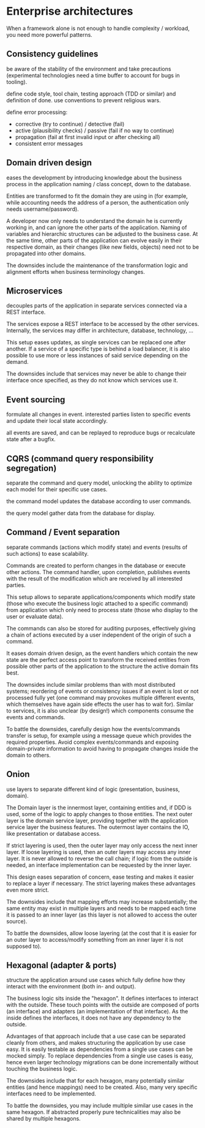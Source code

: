 # Enterprise architectures

When a framework alone is not enough to handle complexity / workload, you need more powerful patterns.

## Consistency guidelines

be aware of the stability of the environment and take precautions (experimental technologies need a time buffer to account for bugs in tooling).

define code style, tool chain, testing approach (TDD or similar) and definition of done. use conventions to prevent religious wars.

define error processing:
- corrective (try to continue) / detective (fail)
- active (plausibility checks) / passive (fail if no way to continue)
- propagation (fail at first invalid input or after checking all)
- consistent error messages

## Domain driven design

eases the development by introducing knowledge about the business process in the application naming / class concept, down to the database.

Entities are transformed to fit the domain they are using in (for example, while accounting needs the address of a person, the authentication only needs username/password).

A developer now only needs to understand the domain he is currently working in, and can ignore the other parts of the application. Naming of variables and hierarchic structures can be adjusted to the business case. At the same time, other parts of the application can evolve easily in their respective domain, as their changes (like new fields, objects) need not to be propagated into other domains.

The downsides include the maintenance of the transformation logic and alignment efforts when business terminology changes.

## Microservices

decouples parts of the application in separate services connected via a REST interface.

The services expose a REST interface to be accessed by the other services. Internally, the services may differ in architecture, database, technology, ...

This setup eases updates, as single services can be replaced one after another. If a service of a specific type is behind a load balancer, it is also possible to use more or less instances of said service depending on the demand.

The downsides include that services may never be able to change their interface once specified, as they do not know which services use it.

## Event sourcing

formulate all changes in event. interested parties listen to specific events and update their local state accordingly.

all events are saved, and can be replayed to reproduce bugs or recalculate state after a bugfix.

## CQRS (command query responsibility segregation)

separate the command and query model, unlocking the ability to optimize each model for their specific use cases.

the command model updates the database according to user commands.

the query model gather data from the database for display.

## Command / Event separation

separate commands (actions which modify state) and events (results of such actions) to ease scalability.

Commands are created to perform changes in the database or execute other actions. The command handler, upon completion, publishes events with the result of the modification which are received by all interested parties.

This setup allows to separate applications/components which modify state (those who execute the business logic attached to a specific command) from application which only need to process state (those who display to the user or evaluate data).

The commands can also be stored for auditing purposes, effectively giving a chain of actions executed by a user independent of the origin of such a command.

It eases domain driven design, as the event handlers which contain the new state are the perfect access point to transform the received entities from possible other parts of the application to the structure the active domain fits best.

The downsides include similar problems than with most distributed systems; reordering of events or consistency issues if an event is lost or not processed fully yet (one command may provokes multiple different events, which themselves have again side effects the user has to wait for). Similar to services, it is also unclear (by design!) which components consume the events and commands.

To battle the downsides, carefully design how the events/commands transfer is setup, for example using a message queue which provides the required properties. Avoid complex events/commands and exposing domain-private information to avoid having to propagate changes inside the domain to others.

## Onion

use layers to separate different kind of logic (presentation, business, domain).

The Domain layer is the innermost layer, containing entities and, if DDD is used, some of the logic to apply changes to those entities. The next outer layer is the domain service layer, providing together with the application service layer the business features. The outermost layer contains the IO, like presentation or database access.

If strict layering is used, then the outer layer may only access the next inner layer. If loose layering is used, then an outer layers may access any inner layer. It is never allowed to reverse the call chain; if logic from the outside is needed, an interface implementation can be requested by the inner layer.

This design eases separation of concern, ease testing and makes it easier to replace a layer if necessary. The strict layering makes these advantages even more strict.

The downsides include that mapping efforts may increase substantially; the same entity may exist in multiple layers and needs to be mapped each time it is passed to an inner layer (as this layer is not allowed to access the outer source).

To battle the downsides, allow loose layering (at the cost that it is easier for an outer layer to access/modify something from an inner layer it is not supposed to). 

## Hexagonal (adapter & ports)

structure the application around use cases which fully define how they interact with the environment (both in- and output).

The business logic sits inside the "hexagon". It defines interfaces to interact with the outside. These touch points with the outside are composed of ports (an interface) and adapters (an implementation of that interface). As the inside defines the interfaces, it does not have any dependency to the outside.

Advantages of that approach include that a use case can be separated cleanly from others, and makes structuring the application by use case easy. It is easily testable as dependencies from a single use cases can be mocked simply. To replace dependencies from a single use cases is easy, hence even larger technology migrations can be done incrementally without touching the business logic.

The downsides include that for each hexagon, many potentially similar entities (and hence mappings) need to be created. Also, many very specific interfaces need to be implemented.

To battle the downsides, you may include multiple similar use cases in the same hexagon. If abstracted properly pure technicalities may also be shared by multiple hexagons.
